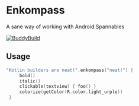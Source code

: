 # Enkompass
A sane way of working with Android Spannables

[![BuddyBuild](https://dashboard.buddybuild.com/api/statusImage?appID=5a76b835336d9f0001a00f1f&branch=master&build=latest)](https://dashboard.buddybuild.com/apps/5a76b835336d9f0001a00f1f/build/latest?branch=master)

## Usage
```kotlin
"Kotlin builders are neat!".enkompass("neat!") {
     bold()
     italic()
     clickable(textview) { foo() }
     colorize(getColor(R.color.light_urple))
 }
```
